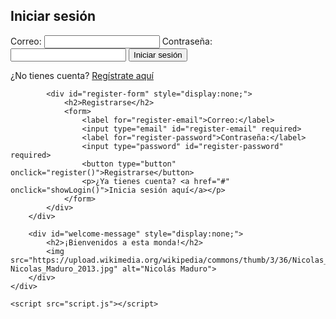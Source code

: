 <!DOCTYPE html>
<html lang="es">
<head>
    <meta charset="UTF-8">
    <meta name="viewport" content="width=device-width, initial-scale=1.0">
    <title>Bienvenido a esta monda</title>
    <link rel="stylesheet" href="styles.css">
</head>
<body>
    <div class="container">
        <div id="auth-forms">
            <div id="login-form">
                <h2>Iniciar sesión</h2>
                <form>
                    <label for="login-email">Correo:</label>
                    <input type="email" id="login-email" required>
                    <label for="login-password">Contraseña:</label>
                    <input type="password" id="login-password" required>
                    <button type="button" onclick="login()">Iniciar sesión</button>
                    <p>¿No tienes cuenta? <a href="#" onclick="showRegister()">Regístrate aquí</a></p>
                </form>
            </div>

            <div id="register-form" style="display:none;">
                <h2>Registrarse</h2>
                <form>
                    <label for="register-email">Correo:</label>
                    <input type="email" id="register-email" required>
                    <label for="register-password">Contraseña:</label>
                    <input type="password" id="register-password" required>
                    <button type="button" onclick="register()">Registrarse</button>
                    <p>¿Ya tienes cuenta? <a href="#" onclick="showLogin()">Inicia sesión aquí</a></p>
                </form>
            </div>
        </div>

        <div id="welcome-message" style="display:none;">
            <h2>¡Bienvenidos a esta monda!</h2>
            <img src="https://upload.wikimedia.org/wikipedia/commons/thumb/3/36/Nicolas_Maduro_2013.jpg/800px-Nicolas_Maduro_2013.jpg" alt="Nicolás Maduro">
        </div>
    </div>

    <script src="script.js"></script>
</body>
</html>
